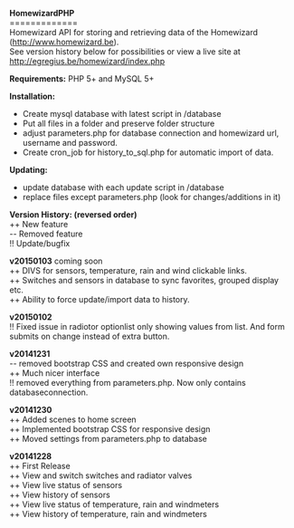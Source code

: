 <b>HomewizardPHP</b><br/>
=============<br/>
Homewizard API for storing and retrieving data of the Homewizard (http://www.homewizard.be).<br/>
See version history below for possibilities or view a live site at http://egregius.be/homewizard/index.php<br/>

<b>Requirements:</b>
PHP 5+ and MySQL 5+

<b>Installation:</b><br/>
- Create mysql database with latest script in /database<br/>
- Put all files in a folder and preserve folder structure<br/>
- adjust parameters.php for database connection and homewizard url, username and password. <br/>
- Create cron_job for history_to_sql.php for automatic import of data.<br/>

<b>Updating:</b><br/>
- update database with each update script in /database<br/>
- replace files except parameters.php (look for changes/additions in it)<br/>

<b>Version History: (reversed order)</b><br/>
 ++ New feature<br/>
 -- Removed feature<br/>
 !! Update/bugfix<br/>

<b>v20150103</b> coming soon<br/>
++ DIVS for sensors, temperature, rain and wind clickable links.<br/>
++ Switches and sensors in database to sync favorites, grouped display etc.<br/>
++ Ability to force update/import data to history.<br/>

<b>v20150102</b><br/>
!! Fixed issue in radiotor optionlist only showing values from list. And form submits on change instead of extra button.<br/>

<b>v20141231</b><br/>
-- removed bootstrap CSS and created own responsive design<br/>
++ Much nicer interface<br/>
!! removed everything from parameters.php. Now only contains databaseconnection.<br/>

<b>v20141230</b><br/>
++ Added scenes to home screen<br/>
++ Implemented bootstrap CSS for responsive design<br/>
++ Moved settings from parameters.php to database<br/>

<b>v20141228</b><br/>
++ First Release<br/>
++ View and switch switches and radiator valves<br/>
++ View live status of sensors<br/>
++ View history of sensors<br/>
++ View live status of temperature, rain and windmeters<br/>
++ View history of temperature, rain and windmeters<br/>
